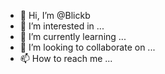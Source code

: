 - 👋 Hi, I’m @Blickb
- 👀 I’m interested in ...
- 🌱 I’m currently learning ...
- 💞️ I’m looking to collaborate on ...
- 📫 How to reach me ...

<!---
Blickb/Blickb is a ✨ special ✨ repository because its `README.md` (this file) appears on your GitHub profile.
You can click the Preview link to take a look at your changes.
--->
